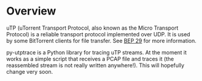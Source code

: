 # Overview

uTP (uTorrent Transport Protocol, also known as the Micro Transport
Protocol) is a reliable transport protocol implemented over UDP. It is
used by some BitTorrent clients for file transfer. See [BEP 29][1] for
more information.

py-utptrace is a Python library for tracing uTP streams. At the moment
it works as a simple script that receives a PCAP file and traces it
(the reassembled stream is not really written anywhere!). This will
hopefully change very soon.

[1]: http://www.bittorrent.org/beps/bep_0029.html
